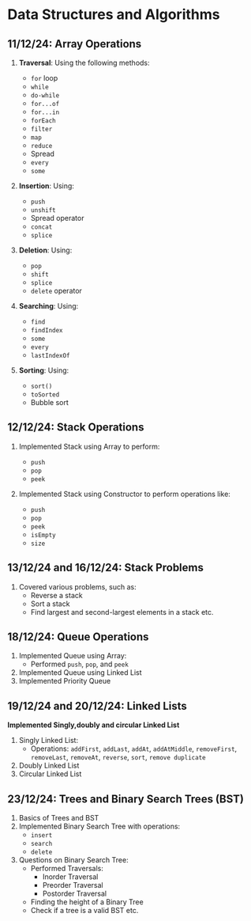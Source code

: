
# Data Structures and Algorithms

## 11/12/24: Array Operations
1. **Traversal**: Using the following methods:
   - `for` loop
   - `while`
   - `do-while`
   - `for...of`
   - `for...in`
   - `forEach`
   - `filter`
   - `map`
   - `reduce`
   - Spread
   - `every`
   - `some`

2. **Insertion**: Using:
   - `push`
   - `unshift`
   - Spread operator
   - `concat`
   - `splice`

3. **Deletion**: Using:
   - `pop`
   - `shift`
   - `splice`
   - `delete` operator

4. **Searching**: Using:
   - `find`
   - `findIndex`
   - `some`
   - `every`
   - `lastIndexOf`

5. **Sorting**: Using:
   - `sort()`
   - `toSorted`
   - Bubble sort

## 12/12/24: Stack Operations
1. Implemented Stack using Array to perform:
   - `push`
   - `pop`
   - `peek`

2. Implemented Stack using Constructor to perform operations like:
   - `push`
   - `pop`
   - `peek`
   - `isEmpty`
   - `size`

## 13/12/24 and 16/12/24: Stack Problems
1. Covered various problems, such as:
   - Reverse a stack
   - Sort a stack
   - Find largest and second-largest elements in a stack etc.

## 18/12/24: Queue Operations
1. Implemented Queue using Array:
   - Performed `push`, `pop`, and `peek`
2. Implemented Queue using Linked List
3. Implemented Priority Queue

## 19/12/24 and 20/12/24: Linked Lists
**Implemented Singly,doubly and circular Linked List**
1. Singly Linked List:
   - Operations: `addFirst`, `addLast`, `addAt`, `addAtMiddle`, `removeFirst`, `removeLast`, `removeAt`, `reverse`, `sort`, `remove duplicate`
2. Doubly Linked List
3. Circular Linked List

## 23/12/24: Trees and Binary Search Trees (BST)
1. Basics of Trees and BST
2. Implemented Binary Search Tree with operations:
   - `insert`
   - `search`
   - `delete`
3. Questions on Binary Search Tree:
   - Performed Traversals:
     - Inorder Traversal
     - Preorder Traversal
     - Postorder Traversal
   - Finding the height of a Binary Tree
   - Check if a tree is a valid BST etc.





















